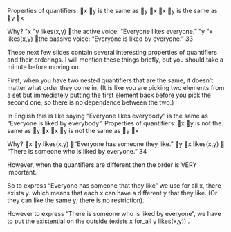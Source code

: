 ﻿Properties of quantifiers:
x y is the same as y x
x y is the same as y x

Why?
 "x "y likes(x,y) the active voice: “Everyone likes everyone.”
 "y "x likes(x,y) the passive voice: “Everyone is liked by everyone.”
33

These next few slides contain several interesting properties of quantifiers and their orderings.  I will mention these things briefly, but you should take a minute before moving on.

First, when you have two nested quantifiers that are the same, it doesn’t matter what order they come in. (It is like you are picking two elements from a set but immediately putting the first element back before you pick the second one, so there is no dependence between the two.)

In English this is like saying “Everyone likes everybody” is the same as “Everyone is liked by everybody”.
Properties of quantifiers:
x y is not the same as y x
x y is not the same as y x

Why?
x y likes(x,y) “Everyone has someone they like.”
y x likes(x,y)  “There is someone who is liked by everyone.”
34

However, when the quantifiers are different then the order is VERY important.

So to express “Everyone has someone that they like” we use for all x, there exists y. which means that each x can have a different y that they like. (Or they can like the same y; there is no restriction).

However to express “There is someone who is liked by everyone”, we have to put the existential on the outside (exists x for_all y likes(x,y)) .